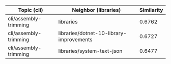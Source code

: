 | Topic (cli) | Neighbor (libraries) | Similarity |
|-------------|-------------------|------------|
| cli/assembly-trimming | libraries | 0.6762 |
| cli/assembly-trimming | libraries/dotnet-10-library-improvements | 0.6727 |
| cli/assembly-trimming | libraries/system-text-json | 0.6477 |
